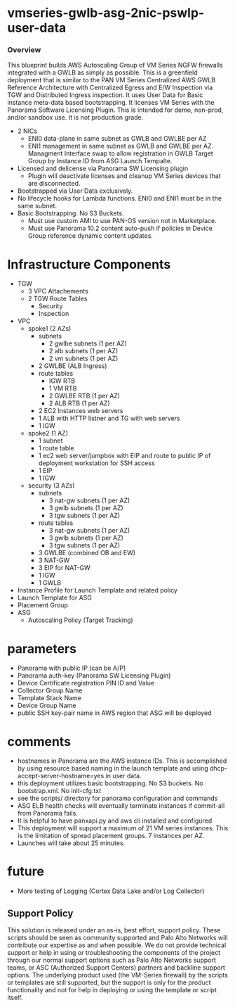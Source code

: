 # vmseries-gwlb-asg-2nic-pswlp-user-data

### Overview
This blueprint builds AWS Autoscaling Group of VM Series NGFW firewalls integrated with a GWLB as simply as possible.   This is a greenfield deployment that is similar to the PAN VM Series Centralized AWS GWLB Reference Architecture with Centralized Egress and E/W Inspection via TGW and Distributed Ingress inspection.  It uses User Data for Basic instance meta-data based bootstrapping.  It licenses VM Series with the Panorama Software Licensing Plugin.  This is intended for demo, non-prod, and/or sandbox use.  It is not production grade.

- 2 NICs
  - ENI0 data-plane in same subnet as GWLB and GWLBE per AZ
  - ENI1 management in same subnet as GWLB and GWLBE per AZ.  Managment Interface swap to allow registration in GWLB Target Group by Instance ID from ASG Launch Tempalte.
- Licensed and delicense via Panorama SW Licensing plugin
  - Plugin will deactivate licenses and cleanup VM Series devices that are disconnected.
- Bootstrapped via User Data exclusively.  
- No lifecycle hooks for Lambda functions.  ENI0 and ENI1 must be in the same subnet.
- Basic Bootstrapping.  No S3 Buckets.  
  - Must use custom AMI to use PAN-OS version not in Marketplace.
  - Must use Panorama 10.2 content auto-push if policies in Device Group reference dynamic content updates.

# Infrastructure Components
- TGW
  - 3 VPC Attachements
  - 2 TGW Route Tables
    - Security
    - Inspection
- VPC
  - spoke1 (2 AZs)
    - subnets
      - 2 gwlbe subnets (1 per AZ)
      - 2 alb subnets (1 per AZ)
      - 2 vm subnets (1 per AZ)
    - 2 GWLBE (ALB Ingress)
    - route tables
      - IGW RTB
      - 1 VM RTB
      - 2 GWLBE RTB (1 per AZ)
      - 2 ALB RTB (1 per AZ)
    - 2 EC2 Instances web servers
    - 1 ALB with HTTP listner and TG with web servers
    - 1 IGW
  - spoke2 (1 AZ)
    - 1 subnet
    - 1 route table
    - 1 ec2 web server/jumpbox with EIP and route to public IP of deployment workstation for SSH access
    - 1 EIP
    - 1 IGW
  - security (3 AZs)
    - subnets
      - 3 nat-gw subnets (1 per AZ)
      - 3 gwlb subnets (1 per AZ)
      - 3 tgw subnets (1 per AZ)
     - route tables
        - 3 nat-gw subnets (1 per AZ)
        - 3 gwlb subnets (1 per AZ)
        - 3 tgw subnets (1 per AZ)
     - 3 GWLBE (combined OB and EW)
     - 3 NAT-GW
     - 3 EIP for NAT-GW
     - 1 IGW
     - 1 GWLB
- Instance Profile for Launch Template and related policy
- Launch Template for ASG
- Placement Group
- ASG
  - Autoscaling Policy (Target Tracking)

# parameters
- Panorama with public IP (can be A/P)
- Panorama auth-key (Panorama SW Licensing Plugin)
- Device Certificate registration PIN ID and Value
- Collector Group Name
- Template Stack Name
- Device Group Name
- public SSH key-pair name in AWS region that ASG will be deployed

# comments
- hostnames in Panorama are the AWS instance IDs.  This is accomplished by using resource based naming in the launch template and using dhcp-accept-server-hostname=yes in user data.
- this deployment utilizes basic bootstrapping.  No S3 buckets.  No bootstrap.xml.  No init-cfg.txt
- see the scripts/ directory for panorama configuration and commands
- ASG ELB health checks will eventually terminate instances if commit-all from Panorama fails.
- It is helpful to have panxapi.py and aws cli installed and configured
- This deployment will support a maximum of 21 VM series instances.  This is the limitation of spread placement groups.  7 instances per AZ.
- Launches will take about 25 minutes.  

# future
- More testing of Logging (Cortex Data Lake and/or Log Collector)

## Support Policy
This solution is released under an as-is, best effort, support policy. These scripts should be seen as community supported and Palo Alto Networks will contribute our expertise as and when possible. We do not provide technical support or help in using or troubleshooting the components of the project through our normal support options such as Palo Alto Networks support teams, or ASC (Authorized Support Centers) partners and backline support options. The underlying product used (the VM-Series firewall) by the scripts or templates are still supported, but the support is only for the product functionality and not for help in deploying or using the template or script itself.


